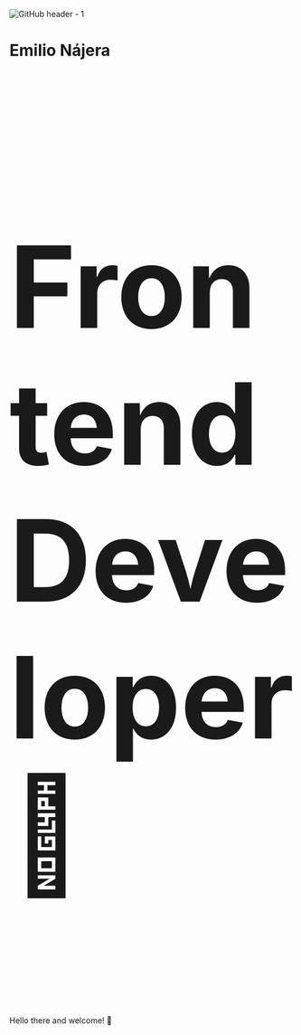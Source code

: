 ![GitHub header - 1](https://user-images.githubusercontent.com/96463540/150668260-8beb10a1-e9a1-46c5-b9e3-5e453c7f13f7.png)


<h1>Emilio Nájera</h1>

<h3 style = "font-size: 200px">Frontend Developer 🚀</h3>


Hello there and welcome! 👋
